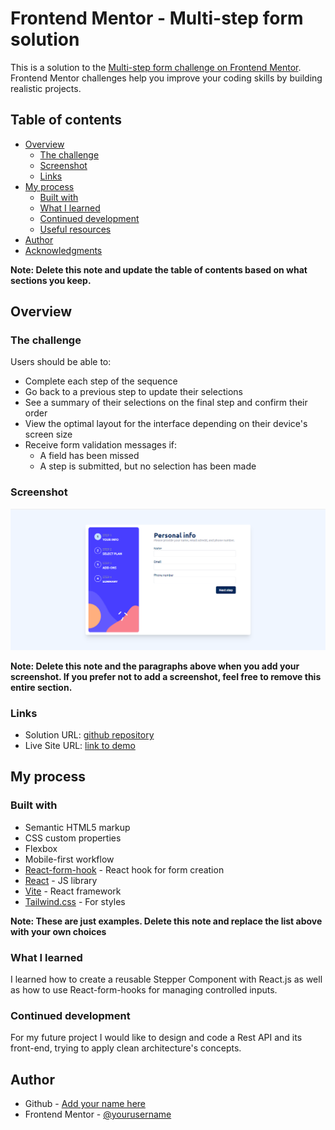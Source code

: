 # Frontend Mentor - Multi-step form solution

This is a solution to the [Multi-step form challenge on Frontend Mentor](https://www.frontendmentor.io/challenges/multistep-form-YVAnSdqQBJ). Frontend Mentor challenges help you improve your coding skills by building realistic projects. 

## Table of contents

- [Overview](#overview)
  - [The challenge](#the-challenge)
  - [Screenshot](#screenshot)
  - [Links](#links)
- [My process](#my-process)
  - [Built with](#built-with)
  - [What I learned](#what-i-learned)
  - [Continued development](#continued-development)
  - [Useful resources](#useful-resources)
- [Author](#author)
- [Acknowledgments](#acknowledgments)

**Note: Delete this note and update the table of contents based on what sections you keep.**

## Overview

### The challenge

Users should be able to:

- Complete each step of the sequence
- Go back to a previous step to update their selections
- See a summary of their selections on the final step and confirm their order
- View the optimal layout for the interface depending on their device's screen size
- Receive form validation messages if:
  - A field has been missed
  - A step is submitted, but no selection has been made

### Screenshot

![](./assets/images/screenshot.png)

**Note: Delete this note and the paragraphs above when you add your screenshot. If you prefer not to add a screenshot, feel free to remove this entire section.**

### Links

- Solution URL: [github repository](https://your-solution-url.com)
- Live Site URL: [link to demo](https://your-live-site-url.com)

## My process

### Built with

- Semantic HTML5 markup
- CSS custom properties
- Flexbox
- Mobile-first workflow
- [React-form-hook]() - React hook for form creation
- [React](https://reactjs.org/) - JS library
- [Vite](https://nextjs.org/) - React framework
- [Tailwind.css](https://styled-components.com/) - For styles

**Note: These are just examples. Delete this note and replace the list above with your own choices**

### What I learned

I learned how to create a reusable Stepper Component with React.js as well as how to use React-form-hooks for managing controlled inputs.  

### Continued development

For my future project I would like to design and code a Rest API and its front-end, trying to apply clean architecture's concepts. 

## Author

- Github - [Add your name here](https://www.your-site.com)
- Frontend Mentor - [@yourusername](https://www.frontendmentor.io/profile/yourusername)